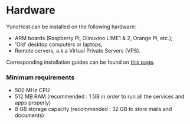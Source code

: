 # Hardware

YunoHost can be installed on the following hardware:
- ARM boards (Raspberry Pi, Olinuxino LIME1 & 2, Orange Pi, etc.);
- 'Old' desktop computers or laptops;
- Remote servers, a.k.a Virtual Private Servers (VPS).

Corresponding installation guides can be found on [this page](/install).

### Minimum requirements

* 500 MHz CPU
* 512 MB RAM (recommended : 1 GB in order to run all the services and apps properly)
* 8 GB storage capacity (recommended : 32 GB to store mails and documents)
